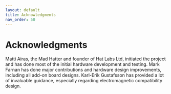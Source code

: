 ```yaml
---
layout: default
title: Acknowledgments
nav_order: 50
---
```



# Acknowledgments

Matti Airas, the Mad Hatter and founder of Hat Labs Ltd, initiated the project and has done most of the initial hardware development and testing. Mark Farnan has done major contributions and hardware design improvements, including all add-on board designs. Karl-Erik Gustafsson has provided a lot of invaluable guidance, especially regarding electromagnetic compatibility design.
